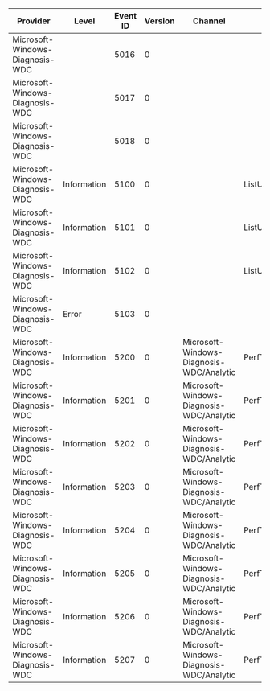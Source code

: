 Provider                         |  Level        |  Event ID  |  Version  |  Channel                                   |  Task                    |  Opcode  |  Keyword  |  Message
---------------------------------|---------------|------------|-----------|--------------------------------------------|--------------------------|----------|-----------|---------
Microsoft-Windows-Diagnosis-WDC  |               |  5016      |  0        |                                            |                          |          |  memory   |
Microsoft-Windows-Diagnosis-WDC  |               |  5017      |  0        |                                            |                          |          |  memory   |
Microsoft-Windows-Diagnosis-WDC  |               |  5018      |  0        |                                            |                          |          |  memory   |
Microsoft-Windows-Diagnosis-WDC  |  Information  |  5100      |  0        |                                            |  ListUpdate              |  Update  |  list     |
Microsoft-Windows-Diagnosis-WDC  |  Information  |  5101      |  0        |                                            |  ListUpdate              |  Insert  |  list     |
Microsoft-Windows-Diagnosis-WDC  |  Information  |  5102      |  0        |                                            |  ListUpdate              |  Delete  |  list     |
Microsoft-Windows-Diagnosis-WDC  |  Error        |  5103      |  0        |                                            |                          |          |  error    |
Microsoft-Windows-Diagnosis-WDC  |  Information  |  5200      |  0        |  Microsoft-Windows-Diagnosis-WDC/Analytic  |  PerfTrack_Launch        |  Start   |           |
Microsoft-Windows-Diagnosis-WDC  |  Information  |  5201      |  0        |  Microsoft-Windows-Diagnosis-WDC/Analytic  |  PerfTrack_Launch        |  Stop    |           |
Microsoft-Windows-Diagnosis-WDC  |  Information  |  5202      |  0        |  Microsoft-Windows-Diagnosis-WDC/Analytic  |  PerfTrack_TabSwitch     |  Start   |           |
Microsoft-Windows-Diagnosis-WDC  |  Information  |  5203      |  0        |  Microsoft-Windows-Diagnosis-WDC/Analytic  |  PerfTrack_TabSwitch     |  Stop    |           |
Microsoft-Windows-Diagnosis-WDC  |  Information  |  5204      |  0        |  Microsoft-Windows-Diagnosis-WDC/Analytic  |  PerfTrack_HandleSearch  |  Start   |           |
Microsoft-Windows-Diagnosis-WDC  |  Information  |  5205      |  0        |  Microsoft-Windows-Diagnosis-WDC/Analytic  |  PerfTrack_HandleSearch  |  Stop    |           |
Microsoft-Windows-Diagnosis-WDC  |  Information  |  5206      |  0        |  Microsoft-Windows-Diagnosis-WDC/Analytic  |  PerfTrack_ColumnSort    |  Start   |           |
Microsoft-Windows-Diagnosis-WDC  |  Information  |  5207      |  0        |  Microsoft-Windows-Diagnosis-WDC/Analytic  |  PerfTrack_ColumnSort    |  Stop    |           |